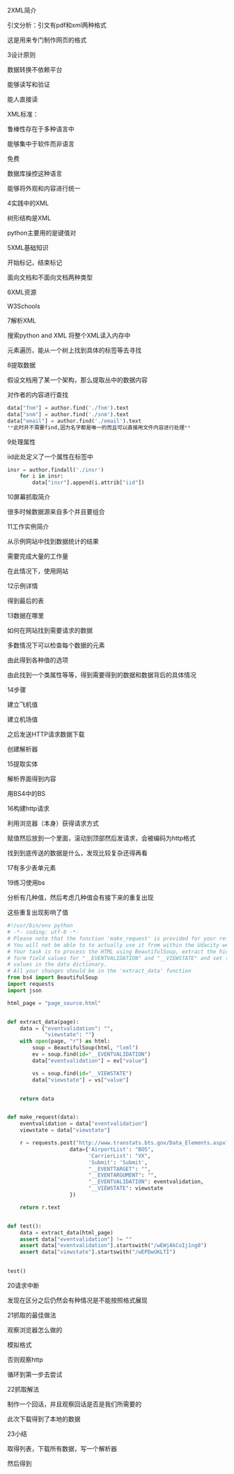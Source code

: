 2XML简介

引文分析：引文有pdf和xml两种格式

这是用来专门制作网页的格式

3设计原则

数据转换不依赖平台

能够读写和验证

能人直接读

XML标准：

鲁棒性存在于多种语言中

能够集中于软件而非语言

免费

数据库操控这种语言

能够将外观和内容进行统一

4实践中的XML

树形结构是XML

python主要用的是键值对

5XML基础知识

开始标记，结束标记

面向文档和不面向文档两种类型

6XML资源

W3Schools

7解析XML

搜索python and XML
将整个XML读入内存中

元素遍历，能从一个树上找到具体的标签等去寻找

 8提取数据

假设文档用了某一个架构，那么提取丛中的数据内容

对作者的内容进行查找

```python
data["fnm"] = author.find('./fnm').text
data["snm"] = author.find('./snm').text
data["email"] = author.find('./email').text
**此时并不需要find,因为名字都是唯一的而且可以直接用文件内容进行处理**
```

9处理属性

iid此处定义了一个属性在标签中

```python
insr = author.findall('./insr')
    for i in insr:
        data["insr"].append(i.attrib["iid"])
```

10屏幕抓取简介

很多时候数据源来自多个并且要组合

11工作实例简介

从示例网站中找到数据统计的结果

需要完成大量的工作量

在此情况下，使用网站

12示例详情

得到最后的表

13数据在哪里

如何在网站找到需要请求的数据

多数情况下可以检查每个数据的元素

由此得到各种值的选项

由此找到一个类属性等等，得到需要得到的数据和数据背后的具体情况

14步骤

建立飞机值

建立机场值

之后发送HTTP请求数据下载

创建解析器

15提取实体

解析界面得到内容

用BS4中的BS

16构建http请求

利用浏览器（本身）获得请求方式

赋值然后放到一个里面，滚动到顶部然后发请求，会被编码为http格式

找到到底传送的数据是什么，发现比较复杂还得再看

17有多少表单元素

19练习使用bs

分析有几种值，然后考虑几种值会有接下来的重复出现

这些重复出现影响了值

```python
#!/usr/bin/env python
# -*- coding: utf-8 -*-
# Please note that the function 'make_request' is provided for your reference only.
# You will not be able to to actually use it from within the Udacity web UI.
# Your task is to process the HTML using BeautifulSoup, extract the hidden
# form field values for "__EVENTVALIDATION" and "__VIEWSTATE" and set the appropriate
# values in the data dictionary.
# All your changes should be in the 'extract_data' function
from bs4 import BeautifulSoup
import requests
import json

html_page = "page_source.html"


def extract_data(page):
    data = {"eventvalidation": "",
            "viewstate": ""}
    with open(page, "r") as html:
        soup = BeautifulSoup(html, "lxml")
        ev = soup.find(id="__EVENTVALIDATION")
        data["eventvalidation"] = ev["value"]

        vs = soup.find(id="__VIEWSTATE")
        data["viewstate"] = vs["value"]


    return data


def make_request(data):
    eventvalidation = data["eventvalidation"]
    viewstate = data["viewstate"]

    r = requests.post("http://www.transtats.bts.gov/Data_Elements.aspx?Data=2",
                    data={'AirportList': "BOS",
                          'CarrierList': "VX",
                          'Submit': 'Submit',
                          "__EVENTTARGET": "",
                          "__EVENTARGUMENT": "",
                          "__EVENTVALIDATION": eventvalidation,
                          "__VIEWSTATE": viewstate
                    })

    return r.text


def test():
    data = extract_data(html_page)
    assert data["eventvalidation"] != ""
    assert data["eventvalidation"].startswith("/wEWjAkCoIj1ng0")
    assert data["viewstate"].startswith("/wEPDwUKLTI")

    
test()
```

20请求中断

发现在区分之后仍然会有种情况是不能按照格式展现

21抓取的最佳做法

观察浏览器怎么做的

模拟格式

否则观察http

循环到第一步去尝试

22抓取解法

制作一个回话，并且观察回话是否是我们所需要的

此次下载得到了本地的数据

23小结

取得列表，下载所有数据，写一个解析器

然后得到
